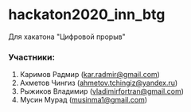 # hackaton2020_inn_btg
Для хакатона "Цифровой прорыв"

### Участники: 
1. Каримов Радмир (kar.radmir@gmail.com)
2. Ахметов Чингиз (ahmetov.tchingiz@yandex.ru)
3. Рыжиков Владимир (vladimirfortran@gmail.com)
4. Мусин Мурад (musinma1@gmail.com)
